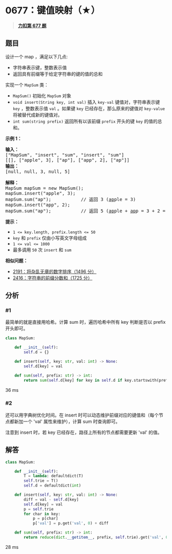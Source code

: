 # 0677：键值映射（★）


> <u>**[力扣第 677 题](https://leetcode.cn/problems/map-sum-pairs/)**</u>

## 题目

<p>设计一个 map ，满足以下几点:</p>

<ul>
<li>字符串表示键，整数表示值</li>
<li>返回具有前缀等于给定字符串的键的值的总和</li>
</ul>

<p>实现一个 <code>MapSum</code> 类：</p>

<ul>
<li><code>MapSum()</code> 初始化 <code>MapSum</code> 对象</li>
<li><code>void insert(String key, int val)</code> 插入 <code>key-val</code> 键值对，字符串表示键 <code>key</code> ，整数表示值 <code>val</code> 。如果键 <code>key</code> 已经存在，那么原来的键值对 <code>key-value</code> 将被替代成新的键值对。</li>
<li><code>int sum(string prefix)</code> 返回所有以该前缀 <code>prefix</code> 开头的键 <code>key</code> 的值的总和。</li>
</ul>



<p><strong>示例 1：</strong></p>

<pre>
<strong>输入：</strong>
["MapSum", "insert", "sum", "insert", "sum"]
[[], ["apple", 3], ["ap"], ["app", 2], ["ap"]]
<strong>输出：</strong>
[null, null, 3, null, 5]

<strong>解释：</strong>
MapSum mapSum = new MapSum();
mapSum.insert("apple", 3);
mapSum.sum("ap");           // 返回 3 (<u>ap</u>ple = 3)
mapSum.insert("app", 2);
mapSum.sum("ap");           // 返回 5 (<u>ap</u>ple + <u>ap</u>p = 3 + 2 = 5)
</pre>



<p><strong>提示：</strong></p>

<ul>
<li><code>1 &lt;= key.length, prefix.length &lt;= 50</code></li>
<li><code>key</code> 和 <code>prefix</code> 仅由小写英文字母组成</li>
<li><code>1 &lt;= val &lt;= 1000</code></li>
<li>最多调用 <code>50</code> 次 <code>insert</code> 和 <code>sum</code></li>
</ul>


**相似问题：**
- [2191：将杂乱无章的数字排序（1496 分）](/leetcode/2191)
- [2416：字符串的前缀分数和（1725 分）](/leetcode/2416)


## 分析

### #1

最简单的就是直接用哈希。计算 sum 时，遍历哈希中所有 key 判断是否以 prefix 开头即可。

```python
class MapSum:

    def __init__(self):
        self.d = {}

    def insert(self, key: str, val: int) -> None:
        self.d[key] = val

    def sum(self, prefix: str) -> int:
        return sum(self.d[key] for key in self.d if key.startswith(prefix))
```

36 ms

### #2

还可以用字典树优化时间。在 insert 时可以动态维护前缀对应的键值和（每个节点都新加一个 'val' 属性来维护），计算 sum 时查询即可。

注意到 insert 时，若 key 已经存在，路径上所有的节点都需要更新 'val' 的值。


## 解答

```python
class MapSum:

    def __init__(self):
        T = lambda: defaultdict(T)
        self.trie = T()
        self.d = defaultdict(int)

    def insert(self, key: str, val: int) -> None:
        diff = val - self.d[key]
        self.d[key] = val
        p = self.trie
        for char in key:
            p = p[char]
            p['val'] = p.get('val', 0) + diff

    def sum(self, prefix: str) -> int:
        return reduce(dict.__getitem__, prefix, self.trie).get('val', 0)
```

28 ms
